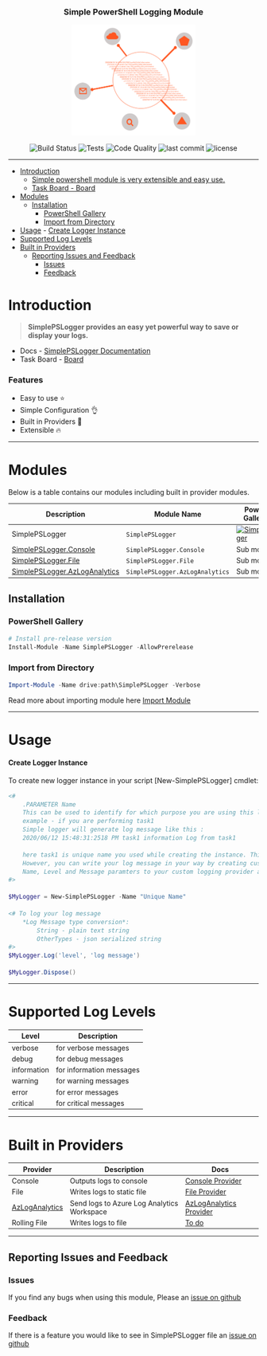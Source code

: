 <a style="text-decoration:none" href="https://www.powershellgallery.com/packages/SimplePSLogger" target="_blank" rel="noopener noreferrer">
    <h3 align="center">Simple PowerShell Logging Module</h3>
</a>
<p align="center">
  <a style="text-decoration:none" href="https://www.powershellgallery.com/packages/SimplePSLogger" target="_blank" rel="noopener noreferrer">
    <img src="./logo.svg" width="250x" alt="Simple PowerShell Logging Module logo" />
  </a>
</p>

<p align="center">
  <a style="text-decoration:none" href="https://dev.azure.com/geekwhocodes/simple-ps-logger">
    <img src="https://img.shields.io/azure-devops/build/geekwhocodes/simple-ps-logger/12/master?style=flat-square" alt="Build Status" />
  </a>
  <a style="text-decoration:none" href="https://dev.azure.com/geekwhocodes/simple-ps-logger/_test/analytics?definitionId=12&contextType=build">
    <img src="https://img.shields.io/azure-devops/tests/geekwhocodes/simple-ps-logger/12?style=flat-square" alt="Tests" />
  </a>
  <a style="text-decoration:none" href="https://www.codefactor.io/repository/github/geekwhocodes/simple-ps-logger">
    <img src="https://img.shields.io/codefactor/grade/github/geekwhocodes/simple-ps-logger?style=flat-square" alt="Code Quality" />
  </a>
  
  <img src="https://img.shields.io/github/last-commit/geekwhocodes/simple-ps-logger/dev?style=flat-square" alt="last commit">
  <img src="https://img.shields.io/github/license/geekwhocodes/simple-ps-logger?style=flat-square" alt="license">
</p>

---

- [Introduction](#introduction)
    - [Simple powershell module is very extensible and easy use.](#simple-powershell-module-is-very-extensible-and-easy-use)
  - [Task Board - Board](#ullitask-board---boardliul)
- [Modules](#modules)
  - [Installation](#installation)
    - [PowerShell Gallery](#powershell-gallery)
    - [Import from Directory](#import-from-directory)
- [Usage](#usage)
      - [Create Logger Instance](#create-logger-instance)
- [Supported Log Levels](#supported-log-levels)
- [Built in Providers](#built-in-providers)
  - [Reporting Issues and Feedback](#reporting-issues-and-feedback)
    - [Issues](#issues)
    - [Feedback](#feedback)


# Introduction

> **SimplePSLogger provides an easy yet powerful way to save or display your logs.**
- Docs - [SimplePSLogger Documentation](https://spsl.geekwhocodes.me/)
- Task Board - [Board](https://github.com/geekwhocodes/simple-ps-logger/projects/3)

### Features
- Easy to use ⭐
- Simple Configuration 👌
- Built in Providers 💜
- Extensible 🔥
---

# Modules

Below is a table contains our modules including built in provider modules.

| Description                                          | Module Name                     | PowerShell Gallery Link                                   | Downloads                                                                                  |
| ---------------------------------------------------- | ------------------------------- | --------------------------------------------------------- | ------------------------------------------------------------------------------------------ |
| SimplePSLogger                                       | `SimplePSLogger`                | [![SimplePSLogger][SimplePSLoggerImg]][SimplePSLoggerUrl] | ![Downloads](https://img.shields.io/powershellgallery/dt/SimplePSLogger?style=flat-square) |
| [SimplePSLogger.Console](#Built-in-Providers)        | `SimplePSLogger.Console`        | Sub module                                                |
| [SimplePSLogger.File](#Built-in-Providers)           | `SimplePSLogger.File`           | Sub module                                                |
| [SimplePSLogger.AzLogAnalytics](#Built-in-Providers) | `SimplePSLogger.AzLogAnalytics` | Sub module                                                |

## Installation

### PowerShell Gallery

```powershell
# Install pre-release version 
Install-Module -Name SimplePSLogger -AllowPrerelease

```

### Import from Directory

```powershell
Import-Module -Name drive:path\SimplePSLogger -Verbose
```
Read more about importing module here [Import Module](https://docs.microsoft.com/en-us/powershell/module/microsoft.powershell.core/import-module?view=powershell-7)


<hr/>

# Usage

#### Create Logger Instance

To create new logger instance in your script [New-SimplePSLogger] cmdlet:

```powershell 
<#
    .PARAMETER Name 
    This can be used to identify for which purpose you are using this logger instance.
    example - if you are performing task1
    Simple logger will generate log message like this :
    2020/06/12 15:48:31:2518 PM task1 information Log from task1

    here task1 is unique name you used while creating the instance. This will helpful to analyze your logs later. 
    However, you can write your log message in your way by creating custom logging provider. SimplePSLogger will provide :
    Name, Level and Message paramters to your custom logging provider and the you can use them to create your log message.
#>

$MyLogger = New-SimplePSLogger -Name "Unique Name"

<# To log your log message 
    *Log Message type conversion*:
        String - plain text string
        OtherTypes - json serialized string
#>
$MyLogger.Log('level', 'log message')

$MyLogger.Dispose()

```


---

# Supported Log Levels 
| Level       | Description              |
| ----------- | ------------------------ |
| verbose     | for verbose messages     |
| debug       | for debug messages       |
| information | for information messages |
| warning     | for warning messages     |
| error       | for error messages       |
| critical    | for critical messages    |

---

# Built in Providers

| Provider                                                                                            | Description                                | Docs                                                                                            |
| --------------------------------------------------------------------------------------------------- | ------------------------------------------ | ----------------------------------------------------------------------------------------------- |
| Console                                                                                             | Outputs logs to console                    | [Console Provider](https://spsl.geekwhocodes.me/providers/simplepslogger.console)               |
| File                                                                                                | Writes logs to static file                 | [File Provider](https://spsl.geekwhocodes.me/providers/simplepslogger.file)                     |
| [AzLogAnalytics](https://docs.microsoft.com/en-us/azure/azure-monitor/log-query/get-started-portal) | Send logs to Azure Log Analytics Workspace | [AzLogAnalytics Provider](https://spsl.geekwhocodes.me/providers/simplepslogger.azloganalytics) |
| Rolling File                                                                                        | Writes logs to file                        | [To do](https://github.com/geekwhocodes/simple-ps-logger/projects/3#card-40824479)              |


--- 

## Reporting Issues and Feedback

### Issues

If you find any bugs when using this module, Please an [issue on github](https://github.com/geekwhocodes/simple-ps-logger/issues)


### Feedback

If there is a feature you would like to see  in SimplePSLogger file an [issue on github](https://github.com/geekwhocodes/simple-ps-logger/issues)





[SimplePSLoggerImg]:  https://img.shields.io/powershellgallery/v/SimplePSLogger?include_prereleases&label=SimplePSLogger&style=flat-square
[SimplePSLoggerUrl]:  https://www.powershellgallery.com/packages/SimplePSLogger

[DocsImg]: https://img.shields.io/github/deployments/geekwhocodes/Simple-PS-Logger/github-pages?label=docs&style=flat-square
[DocsUrl]: https://spsl.geekwhocodes.me/

[AzBuildImg]: https://img.shields.io/azure-devops/build/geekwhocodes/simple-ps-logger/12/master?style=flat-square
[AzBuildUrl]: https://dev.azure.com/geekwhocodes/simple-ps-logger

[AzTestsImg]: https://img.shields.io/azure-devops/tests/geekwhocodes/simple-ps-logger/12?style=flat-square
[AzTestsUrl]: https://dev.azure.com/geekwhocodes/simple-ps-logger/_test/analytics?definitionId=12&contextType=build

[CodeFactImg]: https://img.shields.io/codefactor/grade/github/geekwhocodes/simple-ps-logger?style=flat-square
[CodeFactUrl]: https://www.codefactor.io/repository/github/geekwhocodes/simple-ps-logger
